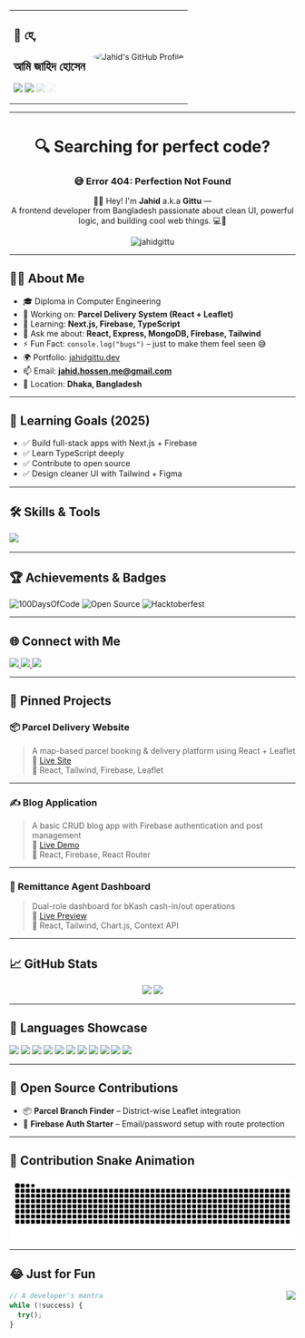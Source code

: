 <!-- 🌟 GitHub Profile README for JahidGittu -->

<!-- 👋 Intro Section -->
<div align="center">
  <table>
    <tr>
      <td align="left">
        <h2>👋 হে,</h2>
        <h2>আমি <strong>জাহিদ হোসেন</strong></h2>
        <p>
          <img src="https://github.githubassets.com/images/modules/logos_page/GitHub-Mark.png" width="40" />
          <img src="https://github.githubassets.com/images/modules/logos_page/GitHub-Mark-light.png" width="40" />
          <img src="https://github.githubassets.com/images/modules/logos_page/GitHub-Mark.png" width="40" style="opacity: 0.3;" />
          <img src="https://github.githubassets.com/images/modules/logos_page/GitHub-Mark-light.png" width="40" style="opacity: 0.1;" />
        </p>
      </td>
      <td align="right">
        <img src="https://avatars.githubusercontent.com/u/169464484?v=4" width="120" style="border-radius: 50%;" alt="Jahid's GitHub Profile" />
      </td>
    </tr>
  </table>
</div>

---

<h1 align="center">🔍 Searching for perfect code?</h1>
<h3 align="center">😅 Error 404: Perfection Not Found</h3>

<p align="center">
  🙋‍♂️ Hey! I'm <strong>Jahid</strong> a.k.a <strong>Gittu</strong> —<br />
  A frontend developer from Bangladesh passionate about clean UI, powerful logic, and building cool web things. 💻🚀
</p>

<p align="center">
  <img src="https://komarev.com/ghpvc/?username=jahidgittu&label=Profile%20views&color=0e75b6&style=flat" alt="jahidgittu" />
</p>

---

## 👨‍💻 About Me

- 🎓 Diploma in Computer Engineering  
- 🔭 Working on: **Parcel Delivery System (React + Leaflet)**  
- 🌱 Learning: **Next.js, Firebase, TypeScript**  
- 💬 Ask me about: **React, Express, MongoDB, Firebase, Tailwind**  
- ⚡ Fun Fact: `console.log("bugs")` – just to make them feel seen 😅  
- 🌍 Portfolio: [jahidgittu.dev](https://jahidgittu.dev)  
- 📫 Email: **jahid.hossen.me@gmail.com**  
- 📍 Location: **Dhaka, Bangladesh**

---

## 🎯 Learning Goals (2025)

- ✅ Build full-stack apps with Next.js + Firebase  
- ✅ Learn TypeScript deeply  
- ✅ Contribute to open source  
- ✅ Design cleaner UI with Tailwind + Figma  

---

## 🛠️ Skills & Tools

<p align="left">
  <img src="https://skillicons.dev/icons?i=html,css,js,ts,react,nextjs,nodejs,express,mongodb,firebase,tailwind,git,github,vscode,figma,bootstrap,python,photoshop,illustrator,linux" />
</p>

---

## 🏆 Achievements & Badges

![100DaysOfCode](https://img.shields.io/badge/-100DaysOfCode-black?style=flat-square&logo=freecodecamp)
![Open Source](https://img.shields.io/badge/-Open%20Source-007acc?style=flat-square&logo=github)
![Hacktoberfest](https://img.shields.io/badge/-Hacktoberfest-orange?style=flat-square&logo=hacktoberfest)

---

## 🌐 Connect with Me

<p align="left">
  <a href="mailto:jahid.hossen.me@gmail.com" target="_blank">
    <img src="https://img.shields.io/static/v1?message=Gmail&logo=gmail&label=&color=D14836&logoColor=white&style=for-the-badge" height="35" />
  </a>
  <a href="https://www.linkedin.com/in/yourprofile" target="_blank">
    <img src="https://img.shields.io/static/v1?message=LinkedIn&logo=linkedin&label=&color=0077B5&logoColor=white&style=for-the-badge" height="35" />
  </a>
  <a href="https://facebook.com/yourprofile" target="_blank">
    <img src="https://img.shields.io/static/v1?message=Facebook&logo=facebook&label=&color=1877F2&logoColor=white&style=for-the-badge" height="35" />
  </a>
</p>

---

## 🚀 Pinned Projects

### 📦 Parcel Delivery Website  
> A map-based parcel booking & delivery platform using React + Leaflet  
🔗 [Live Site](https://parcel-delivery.web.app)  
🧰 React, Tailwind, Firebase, Leaflet

---

### ✍️ Blog Application  
> A basic CRUD blog app with Firebase authentication and post management  
🔗 [Live Demo](#)  
🧰 React, Firebase, React Router

---

### 💼 Remittance Agent Dashboard  
> Dual-role dashboard for bKash cash-in/out operations  
🔗 [Live Preview](#)  
🧰 React, Tailwind, Chart.js, Context API

---

## 📈 GitHub Stats

<div align="center">
  <img src="https://github-readme-stats.vercel.app/api?username=jahidgittu&show_icons=true&theme=radical&count_private=true" height="170" />
  <img src="https://github-readme-stats.vercel.app/api/top-langs/?username=jahidgittu&layout=compact&theme=radical" height="170" />
</div>

---

## 🧪 Languages Showcase

<p align="left">
  <img src="https://cdn.jsdelivr.net/gh/devicons/devicon/icons/javascript/javascript-original.svg" height="30" />
  <img src="https://cdn.jsdelivr.net/gh/devicons/devicon/icons/typescript/typescript-original.svg" height="30" />
  <img src="https://cdn.jsdelivr.net/gh/devicons/devicon/icons/react/react-original.svg" height="30" />
  <img src="https://cdn.jsdelivr.net/gh/devicons/devicon/icons/nextjs/nextjs-original.svg" height="30" />
  <img src="https://cdn.jsdelivr.net/gh/devicons/devicon/icons/nodejs/nodejs-original.svg" height="30" />
  <img src="https://cdn.jsdelivr.net/gh/devicons/devicon/icons/express/express-original.svg" height="30" />
  <img src="https://cdn.jsdelivr.net/gh/devicons/devicon/icons/mongodb/mongodb-original.svg" height="30" />
  <img src="https://cdn.jsdelivr.net/gh/devicons/devicon/icons/firebase/firebase-plain.svg" height="30" />
  <img src="https://cdn.jsdelivr.net/gh/devicons/devicon/icons/python/python-original.svg" height="30" />
  <img src="https://cdn.jsdelivr.net/gh/devicons/devicon/icons/photoshop/photoshop-plain.svg" height="30" />
  <img src="https://cdn.jsdelivr.net/gh/devicons/devicon/icons/figma/figma-original.svg" height="30" />
</p>

---

## 🧠 Open Source Contributions

- 📦 **Parcel Branch Finder** – District-wise Leaflet integration  
- 🔐 **Firebase Auth Starter** – Email/password setup with route protection

---

## 🐍 Contribution Snake Animation

<p align="center">
  <img src="https://raw.githubusercontent.com/jahidgittu/jahidgittu/output/snake.svg" alt="Snake animation" />
</p>

---

## 😂 Just for Fun

<img align="right" src="https://i.imgflip.com/65efzo.gif" height="150" />

```js
// A developer's mantra
while (!success) {
  try();
}
